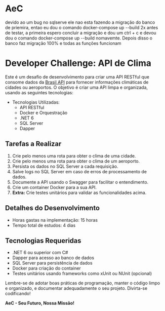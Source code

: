 # AeC

devido ao um bug no sqlserve ele nao esta fazendo a migração do banco de priemira, entao eu dou o comando docker-compose up --build 2x antes de testar, a primeira espero concluir a migração e dou um ctrl + c e devou dou o comando docker-compose up --build nomavemte. Depois disso o banco faz migração 100% e todas as funções funcionam

# Developer Challenge: API de Clima

Este é um desafio de desenvolvimento para criar uma API RESTful que consome dados da [Brasil API](https://brasilapi.com.br/docs) para fornecer informações climáticas de cidades ou aeroportos. O objetivo é criar uma API limpa e organizada, usando as seguintes tecnologias:

- Tecnologias Utilizadas:
  - API RESTful
  - Docker e Orquestração
  - .NET 6
  - SQL Server
  - Dapper

## Tarefas a Realizar

1. Crie pelo menos uma rota para obter o clima de uma cidade.
2. Crie pelo menos uma rota para obter o clima de um aeroporto.
3. Persista os dados no SQL Server a cada requisição.
4. Salve logs no SQL Server em caso de erros de processamento de dados.
5. Documente a API usando o Swagger para facilitar o entendimento.
6. Crie um container Docker para a sua API.
7. **Extra:** Crie testes unitários para validar as funcionalidades acima.

## Detalhes do Desenvolvimento

- Horas gastas na implementação: 15 horas
- Tempo total de estudos: 4 dias

## Tecnologias Requeridas

- .NET 6 ou superior com C#
- Dapper para acesso ao banco de dados
- SQL Server para persistência de dados
- Docker para criação do container
- Testes unitários usando frameworks como xUnit ou NUnit (opcional)

Lembre-se de adotar boas práticas de programação, manter o código limpo e organizado, e documentar adequadamente o seu projeto. Divirta-se codificando!

**AeC - Seu Futuro, Nossa Missão!**
